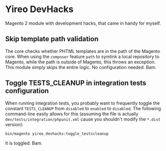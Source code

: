 # Yireo DevHacks
Magento 2 module with development hacks, that came in handy for myself.

## Skip template path validation
The core checks whether PHTML templates are in the path of the Magento core. When using the `composer` feature `path` to symlink a local repository to Magento, while the path is outside of Magento, this throws an exception. This module simply skips the entire logic. No configuration needed. Bam.

## Toggle TESTS_CLEANUP in integration tests configuration
When running integration tests, you probably want to frequently toggle the constant `TESTS_CLEANUP` from `disabled` to `enabled` to `disabled`. The following command-line easily allows for this (assuming the file is actually `dev/tests/integration/phpunit.xml` cause you shouldn't modify the `*.dist` version):

    bin/magento yireo_devhacks:toggle_testscleanup
    
It is toggled. Bam.